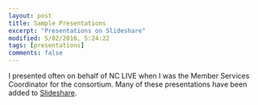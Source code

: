 ```yaml
---
layout: post
title: Sample Presentations
excerpt: "Presentations on Slideshare"
modified: 5/02/2016, 5:24:22
tags: [presentations]
comments: false
---
```


I presented often on behalf of NC LIVE when I was the Member Services Coordinator for the consortium. Many of these presentations have been added to [Slideshare](http://www.slideshare.net/HeatherGreerKlein).

